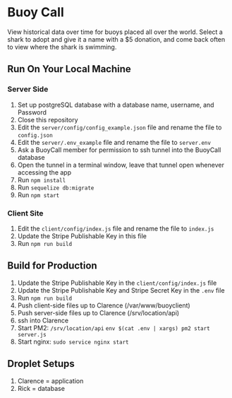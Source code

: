 # Buoy Call

View historical data over time for buoys placed all over the world.
Select a shark to adopt and give it a name with a $5 donation, and come back often to view where the shark is swimming.

## Run On Your Local Machine

### Server Side
1. Set up postgreSQL database with a database name, username, and Password
2. Close this repository
3. Edit the `server/config/config_example.json` file and rename the file to `config.json`
4. Edit the `server/.env_example` file  and rename the file to `server.env`
5. Ask a BuoyCall member for permission to ssh tunnel into the BuoyCall database
6. Open the tunnel in a terminal window, leave that tunnel open whenever accessing the app
7. Run `npm install`
8. Run `sequelize db:migrate`
9. Run `npm start`

### Client Site
1. Edit the `client/config/index.js` file and rename the file to `index.js`
2. Update the Stripe Publishable Key in this file
3. Run `npm run build`

## Build for Production
1. Update the Stripe Publishable Key in the `client/config/index.js` file
2. Update the Stripe Publishable Key and Stripe Secret Key in the `.env` file
3. Run `npm run build`
4. Push client-side files up to Clarence (/var/www/buoyclient)
5. Push server-side files up to Clarence (/srv/location/api)
6. ssh into Clarence
7. Start PM2: `/srv/location/api` `env $(cat .env | xargs) pm2 start server.js`
8. Start nginx: `sudo service nginx start`

## Droplet Setups
1. Clarence = application
2. Rick = database
